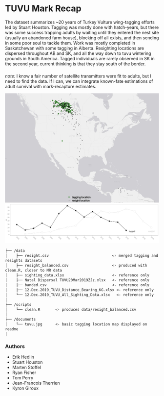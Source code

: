 # TUVU Mark Recap

The dataset summarizes ~20 years of Turkey Vulture wing-tagging efforts led by Stuart Houston. Tagging was mostly done with hatch-years, but there was some success trapping adults by waiting until they entered the nest site (usually an abandoned farm house), blocking off all exists, and then sending in some poor soul  to tackle them. Work was mostly completed in Saskatchewan with some tagging in Alberta. Resighting locations are dispersed throughout AB and SK, and all the way down to tuvu wintering grounds in South America. Tagged individuals are rarely observed in SK in the second year, current thinking is that they stay south of the border. 

### 
*note:* I know a fair number of satellite transmitters were fit to adults, but I need to find the data. If I can, we can integrate known-fate estimations of adult survival with mark-recapture estimates.

<p float="center">
  <img src="documents/tuvu.jpg" width="900" />
  <img src="documents/n_individuals.png" width="900" />
</p>




```
├── /data
│    ├── resight.csv                             <- merged tagging and resights datasets
│    ├── resight_balanced.csv                    <- produced with clean.R, closer to MR data
│    ├── sighting_data.xlsx                      <- reference only 
│    ├── Natal Dispersal TUVU20Mar2019ZJz.xlsx   <- reference only        
│    ├── banded.csv                              <- reference only 
│    ├── 12.Dec.2019_TUVU_Distance_Bearing_KG.xlsx <- reference only           
│    └── 12.Dec.2019_TUVU_All_Sighting_Data.xlsx   <- reference only           
│
├── /scripts 				
│    └── clean.R       <- produces data/resight_balanced.csv
│
├── /documents 				
│    └── tuvu.jpg      <- basic tagging location map displayed on readme
│
```

### Authors
* Erik Hedlin
* Stuart Houston
* Marten Stoffel
* Ryan Fisher
* Tom Perry
* Jean-Francois Therrien
* Kyron Giroux

